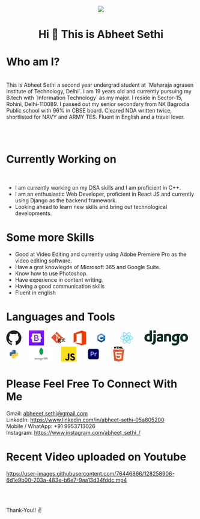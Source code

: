 <p align="center"><img src="https://raw.githubusercontent.com/Vrindagupta6828/Vrindagupta6828/master/assest/hello.gif"></p>

<h1><p align="center">Hi 👋 This is Abheet Sethi</h1>

# Who am I?
<br>
This is Abheet Sethi a second year undergrad student at `Maharaja agrasen Institute of Technology, Delhi`. I am 19 years old and currently pursuing my B.tech with `Information Technology` as my major. I reside in Sector-15, Rohini, Delhi-110089. I passed out my senior secondary from NK Bagrodia Public school with 96% in CBSE board. Cleared NDA written twice, shortlisted for NAVY and ARMY TES. Fluent in English and a travel lover.

<br><br>

# Currently Working on
<br>

- I am currently working on my DSA skills and I am proficient in C++. 
- I am an enthusiastic Web Developer, proficient in React JS and currently using Django as the backend framework. 
- Looking ahead to learn new skills and bring out technological developments.

# Some more Skills

- Good at Video Editing and currently using Adobe Premiere Pro as the video editing software. 
- Have a grat knowlegde of Microsoft 365 and Google Suite.
- Know how to use Photoshop.
- Have experience in content writing.
- Having a good communication skills
- Fluent in english

# Languages and Tools

<img src="https://github.com/AbheetSethi/images/blob/main/download.png" height="40px" padding="10px">&nbsp;&nbsp;&nbsp;&nbsp;&nbsp;<img src="https://github.com/AbheetSethi/images/blob/main/download.jpeg" height="40px">&nbsp;&nbsp;&nbsp;&nbsp;&nbsp;<img src="https://github.com/AbheetSethi/images/blob/main/images.png" height="40px">&nbsp;&nbsp;&nbsp;&nbsp;&nbsp;<img src="https://github.com/AbheetSethi/images/blob/main/download%20(9).png" height="40px">&nbsp;&nbsp;&nbsp;&nbsp;&nbsp;<img src="https://github.com/AbheetSethi/images/blob/main/download%20(8).png" height="40px">&nbsp;&nbsp;&nbsp;&nbsp;&nbsp;<img src="https://github.com/AbheetSethi/images/blob/main/download%20(7).png" height="40px">&nbsp;&nbsp;&nbsp;&nbsp;&nbsp;<img src="https://github.com/AbheetSethi/images/blob/main/download%201.png" height="40px">&nbsp;&nbsp;&nbsp;&nbsp;&nbsp;<img src="https://github.com/AbheetSethi/images/blob/main/download%202.png" height="40px">&nbsp;&nbsp;&nbsp;&nbsp;&nbsp;<img src="https://github.com/AbheetSethi/images/blob/main/download%20(4).png" height="40px">&nbsp;&nbsp;&nbsp;&nbsp;&nbsp;<img src="https://github.com/AbheetSethi/images/blob/main/download%20(3).png" height="40px">&nbsp;&nbsp;&nbsp;&nbsp;&nbsp;<img src="https://github.com/AbheetSethi/images/blob/main/download%20(10).png" height="40px">&nbsp;&nbsp;&nbsp;&nbsp;&nbsp;<img src="https://github.com/AbheetSethi/images/blob/main/download%20(1).png" height="40px">

# Please Feel Free To Connect With Me 

Gmail: abheeet.sethi@gmail.com<br>
LinkedIn: https://www.linkedin.com/in/abheet-sethi-05a805200<br>
Mobile / WhatApp: +91 9953713026<br>
Instagram: https://www.instagram.com/abheet_sethi_/<br>

# Recent Video uploaded on Youtube

https://user-images.githubusercontent.com/76446866/128258906-6d1e9b00-203a-483e-b6e7-9aa13d34fddc.mp4

<br><br>

Thank-You!! ✌️

